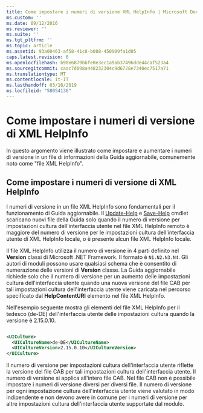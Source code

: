 ```yaml
---
title: Come impostare i numeri di versione XML HelpInfo | Microsoft Docs
ms.custom: ''
ms.date: 09/12/2016
ms.reviewer: ''
ms.suite: ''
ms.tgt_pltfrm: ''
ms.topic: article
ms.assetid: 93a00463-af58-41c8-b088-450909fa1d05
caps.latest.revision: 6
ms.openlocfilehash: b98e6879bbfe0e3ec1a9ab37496dde44caf523a4
ms.sourcegitcommit: caac7d098a448232304c9d6728e7340ec7517a71
ms.translationtype: MT
ms.contentlocale: it-IT
ms.lasthandoff: 03/16/2019
ms.locfileid: "58054136"
---
```

# <a name="how-to-set-helpinfo-xml-version-numbers"></a>Come impostare i numeri di versione di XML HelpInfo

In questo argomento viene illustrato come impostare e aumentare i numeri di versione in un file di informazioni della Guida aggiornabile, comunemente noto come "file XML HelpInfo".

## <a name="how-to-set-helpinfo-xml-version-numbers"></a>Come impostare i numeri di versione di XML HelpInfo

I numeri di versione in un file XML HelpInfo sono fondamentali per il funzionamento di Guida aggiornabile.
Il [Update-Help](/powershell/module/Microsoft.PowerShell.Core/Update-Help) e [Save-Help](/powershell/module/Microsoft.PowerShell.Core/Save-Help) cmdlet scaricano nuovi file della Guida solo quando il numero di versione per impostazioni cultura dell'interfaccia utente nel file XML HelpInfo remoto è maggiore del numero di versione per le impostazioni cultura dell'interfaccia utente di XML HelpInfo locale, o è presente alcun file XML HelpInfo locale.

Il file XML HelpInfo utilizza il numero di versione in 4 parti definito nel **Version** classi di Microsoft .NET Framework. Il formato è `N1.N2.N3.N4`. Gli autori di moduli possono usare qualsiasi schema che è consentito di numerazione delle versioni di **Version** classe. La Guida aggiornabile richiede solo che il numero di versione per un aumento delle impostazioni cultura dell'interfaccia utente quando una nuova versione del file CAB per tali impostazioni cultura dell'interfaccia utente viene caricata nel percorso specificato dal **HelpContentURI** elemento nel file XML HelpInfo.

Nell'esempio seguente mostra gli elementi del file XML HelpInfo per il tedesco (de-DE) dell'interfaccia utente delle impostazioni cultura quando la versione è 2.15.0.10.

```xml

<UICulture>
  <UICultureName>de-DE</UICultureName>
  <UICultureVersion>2.15.0.10</UICultureVersion>
</UICulture>
```

Il numero di versione per impostazioni cultura dell'interfaccia utente riflette la versione del file CAB per tali impostazioni cultura dell'interfaccia utente. Il numero di versione si applica all'intero file CAB. Nel file CAB non è possibile impostare i numeri di versione diversi per diversi file. Il numero di versione per ogni impostazione cultura dell'interfaccia utente viene valutato in modo indipendente e non devono avere in comune per i numeri di versione per altre impostazioni cultura dell'interfaccia utente supportate dal modulo.